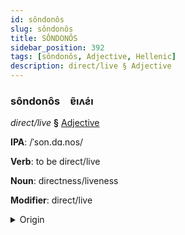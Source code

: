 ```yaml
---
id: sôndonôs
slug: sôndonôs
title: SÔNDONÔS
sidebar_position: 392
tags: [sôndonôs, Adjective, Hellenic]
description: direct/live § Adjective
---
```


### sôndonôs&emsp;<span kind="abugida">ɐ̃ıʌƨ́ı</span>

*direct/live* **§** [Adjective](../../tags/Adjective)

**IPA**: /ˈson.dɑ.nos/

**Verb**: to be direct/live

**Noun**: directness/liveness

**Modifier**: direct/live

<details>
    <summary>Origin</summary>
    Greek ζωντανός zontanós /zon.daˈnos/<br/>
    <em>Hellenic Language Family</em>
</details>